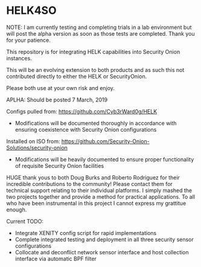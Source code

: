# HELK4SO
NOTE: I am currently testing and completing trials in a lab environment but will post the alpha version as soon as those tests are completed.  Thank you for your patience.

This repository is for integrating HELK capabilities into Security Onion instances.

This will be an evolving extension to both products and as such this not contributed directly to either the HELK or SecurityOnion.

Please both use at your own risk and enjoy.

APLHA: Should be posted 7 March, 2019

Configs pulled from: https://github.com/Cyb3rWard0g/HELK
 - Modifications will be documented thoroughly in accordance with ensuring coexistence with Security Onion configurations

Installed on ISO from: https://github.com/Security-Onion-Solutions/security-onion
 - Modifications will be heavily documented to ensure proper functionality of requisite Security Onion facilities

HUGE thank yous to both Doug Burks and Roberto Rodriguez for their incredible contributions to the community! Please contact them  for technical support relating to their individual platforms.  I simply mashed the two projects together and provide a method for practical applications.  To all who have been instrumental in this project I cannot express my grattitue enough. 

Current TODO:
- Integrate XENITY config script for rapid implementations
- Complete integrated testing and deployment in all three security sensor configurations
- Collocate and deconflict network sensor interface and host collection interface via automatic BPF filter
